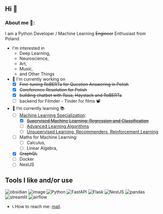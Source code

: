 ## Hi 🤙 
### About me 👤:
I am a Python Developer / Machine Learning ~~Engineer~~ Enthusiast from Poland.
- I'm interested in
  - Deep Learning,
  - Neuroscience,
  - Art,
  - Music,
  - and Other Things
- :ant: I'm currently working on
  - [x] ~~Fine-tuning RoBERTa for Question Answering in Polish~~
  - [x] ~~Coreference Resolution for Polish~~
  - [x] ~~building chatbot with Rasa, Haystack and RoBERTa~~
  - [ ] backend for Filmder - Tinder for films 📽️
- :seedling: I’m currently learning :books:
  - [ ] [Machine Learning Specialization](https://www.coursera.org/specializations/machine-learning-introduction):
    - [x] [~~Supervised Machine Learning: Regression and Classification~~](https://www.coursera.org/learn/machine-learning)
    - [ ] [Advanced Learning Algorithms](https://www.coursera.org/learn/advanced-learning-algorithms)
    - [ ] [Unsupervised Learning, Recommenders, Reinforcement Learning](https://www.coursera.org/learn/unsupervised-learning-recommenders-reinforcement-learning)
  - [ ] Maths for Machine Learning:
    - [ ] Calculus,
    - [ ] Linear Algebra,
  - [x] ~~GraphQL~~
  - [ ] Docker
  - [ ] NestJS
 
 ## Tools I like and/or use
 <!-- [![HitCount](https://hits.dwyl.com/brgsk/brgsk.svg?style=flat-square&show=unique)](http://hits.dwyl.com/brgsk/brgsk) -->
<!-- [![Top Langs](https://github-readme-stats.vercel.app/api/top-langs/?username=anuraghazra&layout=compact)](https://github.com/anuraghazra/github-readme-stats) -->
<!-- ![image](https://activity-graph.herokuapp.com/graph?username=brgsk&theme=minimal) -->
![obsidian](https://img.shields.io/badge/Obsidian-483699?style=for-the-badge&logo=Obsidian&logoColor=white)
![image](https://img.shields.io/badge/PyTorch%20Lightning-792DE4?style=for-the-badge&logo=pytorch-lightning&logoColor=white)
![Python](https://img.shields.io/badge/python-3670A0?style=for-the-badge&logo=python&logoColor=ffdd54)
![FastAPI](https://img.shields.io/badge/FastAPI-005571?style=for-the-badge&logo=fastapi)
![Flask](https://img.shields.io/badge/flask-%23000.svg?style=for-the-badge&logo=flask&logoColor=white)
![NestJS](https://img.shields.io/badge/nestjs-%23E0234E.svg?style=for-the-badge&logo=nestjs&logoColor=white)
![pandas](https://img.shields.io/badge/Pandas-2C2D72?style=for-the-badge&logo=pandas&logoColor=white)
![streamlit](https://img.shields.io/badge/Streamlit-FF4B4B?style=for-the-badge&logo=Streamlit&logoColor=white)
![airflow](https://img.shields.io/badge/Airflow-017CEE?style=for-the-badge&logo=Apache%20Airflow&logoColor=white)
<!-- ![lang](https://github-readme-stats.vercel.app/api/top-langs/?username=brgsk) -->

- :telephone_receiver: How to reach me: [mail](bartosz.k.roguski@gmail.com).
<!-- ![ja](https://img.shields.io/badge/Signal-%23039BE5.svg?&style=for-the-badge&logo=Signal&logoColor=white) -->

